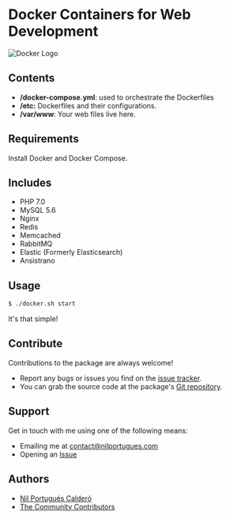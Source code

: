 # Docker Containers for Web Development

![Docker Logo](https://www.docker.com/sites/all/themes/docker/assets/images/logo.png)

## Contents

 - **/docker-compose.yml**: used to orchestrate the Dockerfiles
 - **/etc:** Dockerfiles and their configurations.
 - **/var/www**: Your web files live here.

## Requirements

Install Docker and Docker Compose.
 
## Includes
 
 - PHP 7.0
 - MySQL 5.6
 - Nginx
 - Redis
 - Memcached
 - RabbitMQ
 - Elastic (Formerly Elasticsearch)
 - Ansistrano
 
## Usage

```sh
$ ./docker.sh start
```
It's that simple! 


## Contribute

Contributions to the package are always welcome!

* Report any bugs or issues you find on the [issue tracker](https://github.com/nilportugues/docker/issues/new).
* You can grab the source code at the package's [Git repository](https://github.com/nilportugues/docker).


## Support

Get in touch with me using one of the following means:

 - Emailing me at <contact@nilportugues.com>
 - Opening an [Issue](https://github.com/nilportugues/docker/issues/new)

## Authors

* [Nil Portugués Calderó](http://nilportugues.com)
* [The Community Contributors](https://github.com/nilportugues/docker/graphs/contributors)
